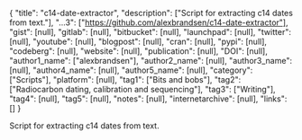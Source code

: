 {
  "title": "c14-date-extractor",
  "description": ["Script for extracting c14 dates from text."],
  "...3": ["https://github.com/alexbrandsen/c14-date-extractor"],
  "gist": [null],
  "gitlab": [null],
  "bitbucket": [null],
  "launchpad": [null],
  "twitter": [null],
  "youtube": [null],
  "blogpost": [null],
  "cran": [null],
  "pypi": [null],
  "codeberg": [null],
  "website": [null],
  "publication": [null],
  "DOI": [null],
  "author1_name": ["alexbrandsen"],
  "author2_name": [null],
  "author3_name": [null],
  "author4_name": [null],
  "author5_name": [null],
  "category": ["Scripts"],
  "platform": [null],
  "tag1": ["Bits and bobs"],
  "tag2": ["Radiocarbon dating, calibration and sequencing"],
  "tag3": ["Writing"],
  "tag4": [null],
  "tag5": [null],
  "notes": [null],
  "internetarchive": [null],
  "links": []
}

<!-- Generated by csv2md.R – do not edit by hand -->

Script for extracting c14 dates from text.